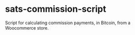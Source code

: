 # sats-commission-script
Script for calculating commission payments, in Bitcoin, from a Woocommerce store.
